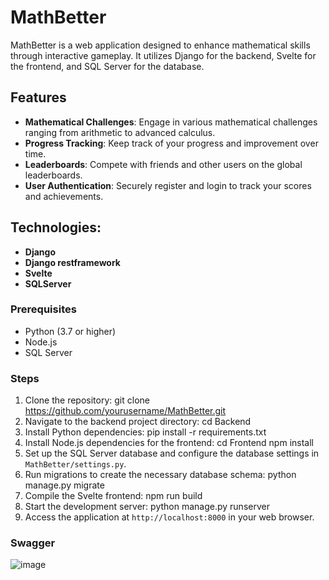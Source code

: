 # MathBetter

MathBetter is a web application designed to enhance mathematical skills through interactive gameplay. It utilizes Django for the backend, Svelte for the frontend, and SQL Server for the database.

## Features

- **Mathematical Challenges**: Engage in various mathematical challenges ranging from arithmetic to advanced calculus.
- **Progress Tracking**: Keep track of your progress and improvement over time.
- **Leaderboards**: Compete with friends and other users on the global leaderboards.
- **User Authentication**: Securely register and login to track your scores and achievements.

## Technologies:
- **Django**
- **Django restframework**
- **Svelte**
- **SQLServer**

### Prerequisites

- Python (3.7 or higher)
- Node.js
- SQL Server

### Steps

1. Clone the repository: git clone https://github.com/yourusername/MathBetter.git
2. Navigate to the backend project directory: cd Backend
3. Install Python dependencies: pip install -r requirements.txt
4. Install Node.js dependencies for the frontend:
   cd Frontend
   npm install
5. Set up the SQL Server database and configure the database settings in `MathBetter/settings.py`.
6. Run migrations to create the necessary database schema:
   python manage.py migrate
7. Compile the Svelte frontend: npm run build
8. Start the development server: python manage.py runserver
9. Access the application at `http://localhost:8000` in your web browser.

### Swagger 
![image](https://github.com/NatanielChmielarz/MathBetter/assets/129111960/fe7cd27d-497e-42eb-af91-c91fe995dc1d)
